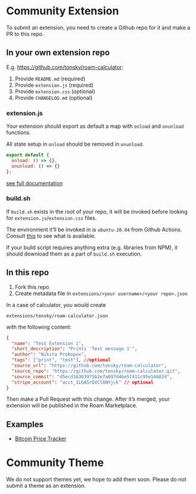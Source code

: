 # Community Extension

To submit an extension, you need to create a Github repo for it and make a PR to this repo.

## In your own extension repo

E.g. https://github.com/tonsky/roam-calculator:

1. Provide `README.md` (required)
2. Provide `extension.js` (required)
3. Provide `extension.css` (optional)
4. Provide `CHANGELOG.md` (optional)

### extension.js

Your extension should export as default a map with `onload` and `onunload` functions.

All state setup in `onload` should be removed in `onunload`.

```javascript
export default {
  onload: () => {},
  onunload: () => {}
};
```

[see full documentation](https://roamresearch.com/#/app/developer-documentation/page/5BB8h4I7b)

### build.sh

If `build.sh` exists in the root of your repo, it will be invoked before looking for `extension.js`/`extension.css` files.

The environment it’ll be invoked in is `ubuntu-20.04` from Github Actions. Consult [this](https://github.com/actions/virtual-environments/blob/main/images/linux/Ubuntu2004-Readme.md) to see what is available.

If your build script requires anything extra (e.g. libraries from NPM), it should download them as a part of `build.sh` execution.

## In this repo

1. Fork this repo
2. Create metadata file in `extensions/<your username>/<your repo>.json`

In a case of calculator, you would create

`extensions/tonsky/roam-calculator.json`

with the following content:

```json
{
  "name": "Test Extension 1",
  "short_description": "Prints 'Test message 1'",
  "author": "Nikita Prokopov",
  "tags": ["print", "test"], //optional
  "source_url": "https://github.com/tonsky/roam-calculator",
  "source_repo": "https://github.com/tonsky/roam-calculator.git",
  "source_commit": "d5ecd16363975b2e7a097d46e5f411c95e16682d",
  "stripe_account": "acct_1LGASrQVCl6NYjck" // optional
}
```

Then make a Pull Request with this change. After it’s merged, your extension will be published in the Roam Marketplace.

## Examples

 - [Bitcoin Price Tracker](https://github.com/panterarocks49/roam-extension-bitcoin-price)

# Community Theme

We do not support themes yet, we hope to add them soon. Please do not submit a theme as an extension.
